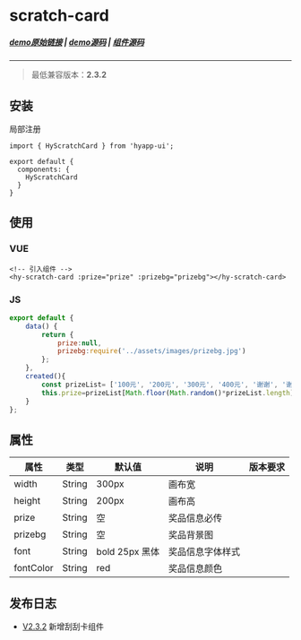 # scratch-card
##### [demo原始链接](http://172.17.16.112:8888/examples/#/scratch-card) | [demo源码](http://172.16.0.245:2345/Finance_H5/H5_hyapp-ui/blob/develop/examples/routers/scratch-card.vue) | [组件源码](http://172.16.0.245:2345/Finance_H5/H5_hyapp-ui/tree/develop/src/packages/scratch-card)
---
> 最低兼容版本：**2.3.2**

## 安装
局部注册
```js{1,5}
import { HyScratchCard } from 'hyapp-ui';

export default {
  components: {
    HyScratchCard
  }
}
```

## 使用

### VUE
```vue
<!-- 引入组件 -->
<hy-scratch-card :prize="prize" :prizebg="prizebg"></hy-scratch-card>
```
### JS
```js
export default {
    data() {
        return {
            prize:null,
            prizebg:require('../assets/images/prizebg.jpg')
        };
    },
    created(){
        const prizeList= ['100元', '200元', '300元', '400元', '谢谢', '谢谢', '谢谢', '谢谢'];
        this.prize=prizeList[Math.floor(Math.random()*prizeList.length)];
    }
};
```

## 属性

| 属性 | 类型 | 默认值 | 说明 | 版本要求 |
| --- | --- | --- | --- | --- |
| width | String | 300px  | 画布宽 |      |
| height | String | 200px | 画布高 | 
| prize | String | 空 | 奖品信息必传 | 
| prizebg | String | 空 | 奖品背景图 | 
| font | String | bold 25px 黑体 | 奖品信息字体样式 | 
| fontColor | String | red | 奖品信息颜色 | 

## 发布日志
* [V2.3.2](/baseComponents/base/_changelog.html#v2-3-2) 新增刮刮卡组件
